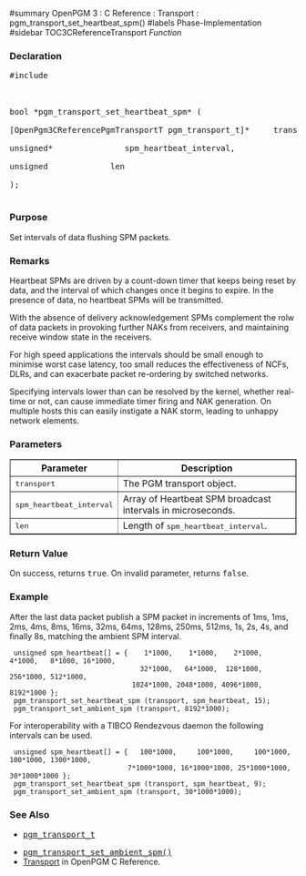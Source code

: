﻿#summary OpenPGM 3 : C Reference : Transport : pgm\_transport\_set\_heartbeat\_spm()
#labels Phase-Implementation
#sidebar TOC3CReferenceTransport
_Function_
### Declaration ###
<pre>
#include <pgm/pgm.h><br>
<br>
bool *pgm_transport_set_heartbeat_spm* (<br>
[OpenPgm3CReferencePgmTransportT pgm_transport_t]*     transport,<br>
unsigned*               spm_heartbeat_interval,<br>
unsigned             len<br>
);<br>
</pre>

### Purpose ###
Set intervals of data flushing SPM packets.

### Remarks ###
Heartbeat SPMs are driven by a count-down timer that keeps being reset by data, and the interval of which changes once it begins to expire.  In the presence of data, no heartbeat SPMs will be transmitted.

With the absence of delivery acknowledgement SPMs complement the rolw of data packets in provoking further NAKs from receivers, and maintaining receive window state in the receivers.

For high speed applications the intervals should be small enough to minimise worst case latency, too small reduces the effectiveness of NCFs, DLRs, and can exacerbate packet re-ordering by switched networks.

Specifying intervals lower than can be resolved by the kernel, whether real-time or not, can cause immediate timer firing and NAK generation.  On multiple hosts this can easily instigate a NAK storm, leading to unhappy network elements.

### Parameters ###
<table cellpadding='5' border='1' cellspacing='0'>
<tr>
<th>Parameter</th>
<th>Description</th>
</tr>
<tr>
<td><tt>transport</tt></td>
<td>The PGM transport object.</td>
</tr><tr>
<td><tt>spm_heartbeat_interval</tt></td>
<td>Array of Heartbeat SPM broadcast intervals in microseconds.</td>
</tr><tr>
<td><tt>len</tt></td>
<td>Length of <tt>spm_heartbeat_interval</tt>.</td>
</tr>
</table>


### Return Value ###
On success, returns <tt>true</tt>.  On invalid parameter, returns <tt>false</tt>.

### Example ###
After the last data packet publish a SPM packet in increments of 1ms, 1ms, 2ms, 4ms, 8ms, 16ms, 32ms, 64ms, 128ms, 250ms, 512ms, 1s, 2s, 4s, and finally 8s, matching the ambient SPM interval.

```
 unsigned spm_heartbeat[] = {    1*1000,    1*1000,    2*1000,    4*1000,   8*1000, 16*1000, 
                                32*1000,   64*1000,  128*1000,  256*1000, 512*1000,
                              1024*1000, 2048*1000, 4096*1000, 8192*1000 };
 pgm_transport_set_heartbeat_spm (transport, spm_heartbeat, 15);
 pgm_transport_set_ambient_spm (transport, 8192*1000);
```

For interoperability with a TIBCO Rendezvous daemon the following intervals can be used.

```
 unsigned spm_heartbeat[] = {   100*1000,     100*1000,     100*1000,     100*1000, 1300*1000,
                             7*1000*1000, 16*1000*1000, 25*1000*1000, 30*1000*1000 };
 pgm_transport_set_heartbeat_spm (transport, spm_heartbeat, 9);
 pgm_transport_set_ambient_spm (transport, 30*1000*1000);
```

### See Also ###
  * <tt><a href='OpenPgm3CReferencePgmTransportT.md'>pgm_transport_t</a></tt><br>
<ul><li><tt><a href='OpenPgm3CReferencePgmTransportSetAmbientSpm.md'>pgm_transport_set_ambient_spm()</a></tt><br>
</li><li><a href='OpenPgm3CReferenceTransport.md'>Transport</a> in OpenPGM C Reference.